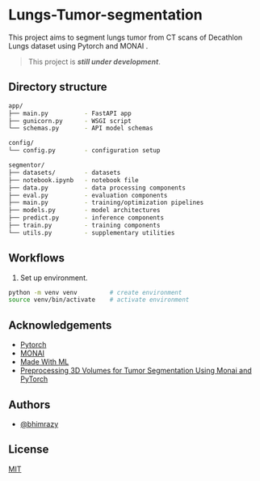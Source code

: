 # Lungs-Tumor-segmentation

This project aims to segment lungs tumor from CT scans of Decathlon Lungs dataset using Pytorch and MONAI .

> This project is **_still under development_**.

## Directory structure

```bash
app/
├── main.py          - FastAPI app
├── gunicorn.py      - WSGI script
└── schemas.py       - API model schemas

config/
└── config.py        - configuration setup

segmentor/
├── datasets/        - datasets
├── notebook.ipynb   - notebook file
├── data.py          - data processing components
├── eval.py          - evaluation components
├── main.py          - training/optimization pipelines
├── models.py        - model architectures
├── predict.py       - inference components
├── train.py         - training components
└── utils.py         - supplementary utilities
```

## Workflows

1. Set up environment.

```bash
python -m venv venv         # create environment
source venv/bin/activate    # activate environment
```

## Acknowledgements

- [Pytorch](https://pytorch.org/docs/stable/index.html)
- [MONAI](https://monai.io/index.html)
- [Made With ML](https://madewithml.com/)
- [Preprocessing 3D Volumes for Tumor Segmentation Using Monai and PyTorch](https://pycad.co/preprocessing-3d-volumes-for-tumor-segmentation-using-monai-and-pytorch/)

## Authors

- [@bhimrazy](https://www.github.com/bhimrazy)

## License

[MIT](https://github.com/bhimrazy/Lungs-Tumor-segmentation/blob/main/LICENSE)
